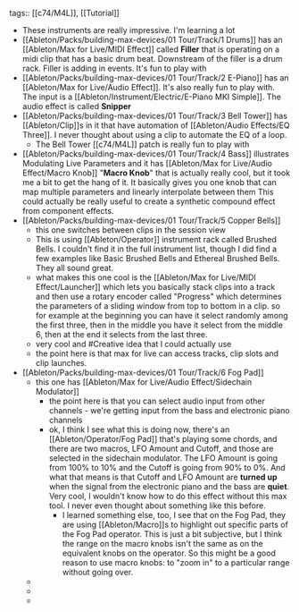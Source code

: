 tags:: [[c74/M4L]], [[Tutorial]]

- These instruments are really impressive. I'm learning a lot
- [[Ableton/Packs/building-max-devices/01 Tour/Track/1 Drums]] has an [[Ableton/Max for Live/MIDI Effect]] called **Filler** that is operating on a midi clip that has a basic drum beat. Downstream of the filler is a drum rack. Filler is adding in events. It's fun to play with
- [[Ableton/Packs/building-max-devices/01 Tour/Track/2 E-Piano]] has an [[Ableton/Max for Live/Audio Effect]]. It's also really fun to play with. The input is a [[Ableton/Instrument/Electric/E-Piano MKI Simple]]. The audio effect is called **Snipper**
- [[Ableton/Packs/building-max-devices/01 Tour/Track/3 Bell Tower]] has [[Ableton/Clip]]s in it that have automation of [[Ableton/Audio Effects/EQ Three]]. I never thought about using a clip to automate the EQ of a loop.
	- The Bell Tower [[c74/M4L]] patch is really fun to play with
- [[Ableton/Packs/building-max-devices/01 Tour/Track/4 Bass]] illustrates Modulating Live Parameters and it has [[Ableton/Max for Live/Audio Effect/Macro Knob]] "**Macro Knob**" that is actually really cool, but it took me a bit to get the hang of it. It basically gives you one knob that can map multiple parameters and linearly interpolate between them This could actually be really useful to create a synthetic compound effect from component effects.
- [[Ableton/Packs/building-max-devices/01 Tour/Track/5 Copper Bells]]
	- this one switches between clips in the session view
	- This is using [[Ableton/Operator]] instrument rack called Brushed Bells. I couldn't find it in the full instrument list, though I did find a few examples like Basic Brushed Bells and Ethereal Brushed Bells. They all sound great.
	- what makes this one cool is the [[Ableton/Max for Live/MIDI Effect/Launcher]] which lets you basically stack clips into a track and then use a rotary encoder called "Progress" which determines the parameters of a sliding window from top to bottom in a clip. so for example at the beginning you can have it select randomly among the first three, then in the middle you have it select from the middle 6, then at the end it selects from the last three.
	- very cool and #Creative idea that I could actually use
	- the point here is that max for live can access tracks, clip slots and clip launches.
- [[Ableton/Packs/building-max-devices/01 Tour/Track/6 Fog Pad]]
	- this one has [[Ableton/Max for Live/Audio Effect/Sidechain Modulator]]
		- the point here is that you can select audio input from other channels - we're getting input from the bass and electronic piano channels
		- ok, I think I see what this is doing now, there's an [[Ableton/Operator/Fog Pad]] that's playing some chords, and there are two macros, LFO Amount and Cutoff, and those are selected in the sidechain modulator. The LFO Amount is going from 100% to 10% and the Cutoff is going from 90% to 0%. And what that means is that Cutoff and LFO Amount are **turned up** when the signal from the electronic piano and the bass are **quiet**. Very cool, I wouldn't know how to do this effect without this max tool. I never even thought about something like this before.
			- I learned something else, too, I see that on the Fog Pad, they are using [[Ableton/Macro]]s to highlight out specific parts of the Fog Pad operator. This is just a bit subjective, but I think the range on the macro knobs isn't the same as on the equivalent knobs on the operator. So this might be a good reason to use macro knobs: to "zoom in" to a particular range without going over.
	-
	-
	-